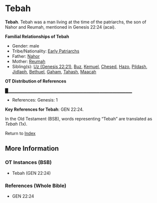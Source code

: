 # Tebah
**Tebah**. 
Tebah was a man living at the time of the patriarchs, the son of Nahor and Reumah, mentioned in Genesis 22:24 (acai). 




**Familial Relationships of Tebah**


* Gender: male
* Tribe/Nationality: [Early Patriarchs](../../../groups/md/acai/Earlypatriarchs.md)
* Father: [Nahor](Nahor.2.md)
* Mother: [Reumah](Reumah.md)
* Sibling(s): [Uz (Genesis 22:21)](Uz.2.md), [Buz](Buz.md), [Kemuel](Kemuel.md), [Chesed](Chesed.md), [Hazo](Hazo.md), [Pildash](Pildash.md), [Jidlaph](Jidlaph.md), [Bethuel](Bethuel.md), [Gaham](Gaham.md), [Tahash](Tahash.md), [Maacah](Maacah.md)


**OT Distribution of References**

█▁▁▁▁▁▁▁▁▁▁▁▁▁▁▁▁▁▁▁▁▁▁▁▁▁▁▁▁▁▁▁▁▁▁▁▁▁▁
* References: Genesis: 1



**Key References for Tebah**: 
GEN 22:24. 


In the Old Testament (BSB), words representing “Tebah” are translated as 
*Tebah* (1x). 




Return to [Index](00-Index.md)

## More Information

### OT Instances (BSB)

* Tebah (GEN 22:24)



### References (Whole Bible)

* GEN 22:24



